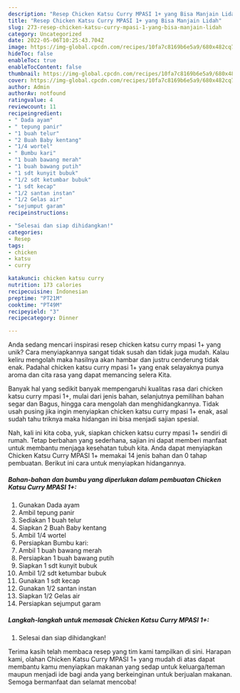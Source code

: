 ```yaml
---
description: "Resep Chicken Katsu Curry MPASI 1+ yang Bisa Manjain Lidah"
title: "Resep Chicken Katsu Curry MPASI 1+ yang Bisa Manjain Lidah"
slug: 273-resep-chicken-katsu-curry-mpasi-1-yang-bisa-manjain-lidah
category: Uncategorized
date: 2022-05-06T10:25:43.704Z
image: https://img-global.cpcdn.com/recipes/10fa7c8169b6e5a9/680x482cq70/chicken-katsu-curry-mpasi-1-foto-resep-utama.jpg
hideToc: false
enableToc: true
enableTocContent: false
thumbnail: https://img-global.cpcdn.com/recipes/10fa7c8169b6e5a9/680x482cq70/chicken-katsu-curry-mpasi-1-foto-resep-utama.jpg
cover: https://img-global.cpcdn.com/recipes/10fa7c8169b6e5a9/680x482cq70/chicken-katsu-curry-mpasi-1-foto-resep-utama.jpg
author: Admin
authorAv: notfound
ratingvalue: 4
reviewcount: 11
recipeingredient:
- " Dada ayam"
- " tepung panir"
- "1 buah telur"
- "2 Buah Baby kentang"
- "1/4 wortel"
- " Bumbu kari"
- "1 buah bawang merah"
- "1 buah bawang putih"
- "1 sdt kunyit bubuk"
- "1/2 sdt ketumbar bubuk"
- "1 sdt kecap"
- "1/2 santan instan"
- "1/2 Gelas air"
- "sejumput garam"
recipeinstructions:

- "Selesai dan siap dihidangkan!"
categories:
- Resep
tags:
- chicken
- katsu
- curry

katakunci: chicken katsu curry 
nutrition: 173 calories
recipecuisine: Indonesian
preptime: "PT21M"
cooktime: "PT49M"
recipeyield: "3"
recipecategory: Dinner

---
```





Anda sedang mencari inspirasi resep chicken katsu curry mpasi 1+ yang unik? Cara menyiapkannya sangat tidak susah dan tidak juga mudah. Kalau keliru mengolah maka hasilnya akan hambar dan justru cenderung tidak enak. Padahal chicken katsu curry mpasi 1+ yang enak selayaknya punya aroma dan cita rasa yang dapat memancing selera Kita.





Banyak hal yang sedikit banyak mempengaruhi kualitas rasa dari chicken katsu curry mpasi 1+, mulai dari jenis bahan, selanjutnya pemilihan bahan segar dan Bagus, hingga cara mengolah dan menghidangkannya. Tidak usah pusing jika ingin menyiapkan chicken katsu curry mpasi 1+ enak,      asal sudah tahu triknya maka hidangan ini bisa menjadi sajian spesial.





















Nah, kali ini kita coba, yuk, siapkan chicken katsu curry mpasi 1+ sendiri di rumah. Tetap berbahan yang sederhana, sajian ini dapat memberi manfaat untuk membantu menjaga kesehatan tubuh kita. Anda dapat menyiapkan Chicken Katsu Curry MPASI 1+ memakai 14 jenis bahan dan 0 tahap pembuatan. Berikut ini cara untuk menyiapkan hidangannya.

<!--inarticleads1-->

##### Bahan-bahan dan bumbu yang diperlukan dalam pembuatan Chicken Katsu Curry MPASI 1+:

1. Gunakan  Dada ayam
1. Ambil  tepung panir
1. Sediakan 1 buah telur
1. Siapkan 2 Buah Baby kentang
1. Ambil 1/4 wortel
1. Persiapkan  Bumbu kari:
1. Ambil 1 buah bawang merah
1. Persiapkan 1 buah bawang putih
1. Siapkan 1 sdt kunyit bubuk
1. Ambil 1/2 sdt ketumbar bubuk
1. Gunakan 1 sdt kecap
1. Gunakan 1/2 santan instan
1. Siapkan 1/2 Gelas air
1. Persiapkan sejumput garam




<!--inarticleads2-->

##### Langkah-langkah untuk memasak Chicken Katsu Curry MPASI 1+:


1. Selesai dan siap dihidangkan!



Terima kasih telah membaca resep yang tim kami tampilkan di sini. Harapan kami, olahan Chicken Katsu Curry MPASI 1+ yang mudah di atas dapat membantu kamu menyiapkan makanan yang sedap untuk keluarga/teman maupun menjadi ide bagi anda yang berkeinginan untuk berjualan makanan. Semoga bermanfaat dan selamat mencoba!
